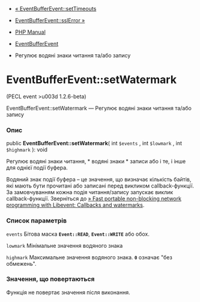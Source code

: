 - [« EventBufferEvent::setTimeouts](eventbufferevent.settimeouts.md)
- [EventBufferEvent::sslError »](eventbufferevent.sslerror.md)

- [PHP Manual](index.md)
- [EventBufferEvent](class.eventbufferevent.md)
- Регулює водяні знаки читання та/або запису

# EventBufferEvent::setWatermark

(PECL event \>u003d 1.2.6-beta)

EventBufferEvent::setWatermark — Регулює водяні знаки читання та/або
запису

### Опис

public **EventBufferEvent::setWatermark**( int `$events` , int
`$lowmark` , int `$highmark` ): void

Регулює водяні знаки читання, * водяні знаки * записи або і те, і
інше для однієї події буфера.

Водяний знак події буфера – це значення, що визначає кількість
байтів, які мають бути прочитані або записані перед викликом
callback-функції. За замовчуванням кожна подія читання/запису запускає
виклик callback-функції. Зверніться до [» Fast portable non-blocking
network programming with Libevent: Callbacks and
watermarks](http://www.wangafu.net/~nickm/libevent-book/Ref6_bufferevent.md#_callbacks_and_watermarks).

### Список параметрів

`events`
Бітова маска **`Event::READ`**, **`Event::WRITE`** або обох.

`lowmark`
Мінімальне значення водяного знака

`highmark`
Максимальне значення водяного знака. **`0`** означає "без
обмежень".

### Значення, що повертаються

Функція не повертає значення після виконання.
